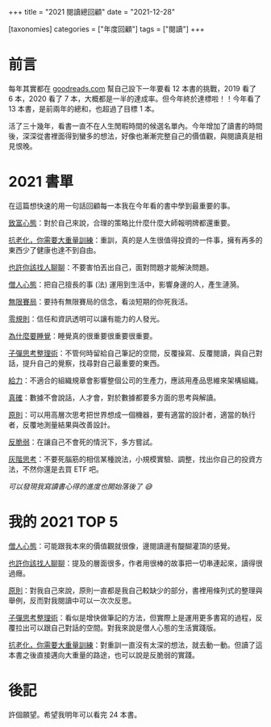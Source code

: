 +++
title = "2021 閱讀總回顧"
date = "2021-12-28"

[taxonomies]
categories = ["年度回顧"]
tags = ["閱讀"]
+++

# 前言

每年其實都在 [goodreads.com](https://www.goodreads.com) 幫自己設下一年要看 12 本書的挑戰，2019 看了 6 本，2020 看了 7 本，大概都是一半的達成率。但今年終於達標啦！！今年看了 13 本書，是前兩年的總和，也超過了目標 1 本。

活了三十幾年，看書一直不在人生閒暇時間的候選名單內。今年增加了讀書的時間後，深深從書裡面得到蠻多的想法，好像也漸漸完整自己的價值觀，與閱讀真是相見恨晚。

# 2021 書單

在這篇想快速的用一句話回顧每一本我在今年看的書中學到最重要的事。

[致富心態](../../reading-notes/the-psychology-of-money-no-one-is-crazy/)：對於自己來說，合理的策略比什麼什麼大師報明牌都還重要。

[抗老化，你需要大重量訓練](../../reading-notes/strength-training-for-older-adults/)：重訓，真的是人生很值得投資的一件事，擁有再多的東西少了健康也達不到自由。

[也許你該找人聊聊](../../reading-notes/maybe-you-should-talk-to-someone/)：不要害怕丟出自己，面對問題才能解決問題。

[僧人心態](../../reading-notes/think-like-a-monk/)：把自己擅長的事 (法) 運用到生活中，影響身邊的人，產生漣漪。

[無限賽局](../../reading-notes/the-infinite-game/)：要持有無限賽局的信念，看淡短期的你死我活。

[零規則](../../reading-notes/no-rules-rules/)：信任和資訊透明可以讓有能力的人發光。

[為什麼要睡覺](../../reading-notes/why-we-sleep/)：睡覺真的很重要很重要很重要。

[子彈思考整理術](../../reading-notes/the-bullet-journal-method/)：不管何時留給自己筆記的空間，反覆操寫、反覆閱讀，與自己對話，提升自己的覺察，找尋對自己最重要的東西。

[給力](../../reading-notes/powerful/)：不適合的組織規章會影響整個公司的生產力，應該用產品思維來架構組織。

[真確](../../reading-notes/factfulness/)：數據不會說話，人才會，對於數據都要多方面的思考與解讀。

[原則](../../reading-notes/principles/)：可以用高層次思考把世界想成一個機器，要有適當的設計者，適當的執行者，反覆地測量結果與改善設計。

[反脆弱](../../reading-notes/antifragile/)：在讓自己不會死的情況下，多方嘗試。

[灰階思考](../../reading-notes/thinking-in-grayscale/)：不要死腦筋的相信某種說法，小規模實驗、調整，找出你自己的投資方法，不然你還是去買 ETF 吧。

*可以發現我寫讀書心得的進度也開始落後了 😅*

# 我的 2021 TOP 5

[僧人心態](../../reading-notes/think-like-a-monk/)：可能跟我本來的價值觀就很像，邊閱讀邊有醍醐灌頂的感覺。

[也許你該找人聊聊](../../reading-notes/maybe-you-should-talk-to-someone/)：提及的層面很多，作者用很棒的故事把一切串連起來，讀得很過癮。

[原則](../../reading-notes/principles/)：對我自己來說，原則一直都是我自己較缺少的部分，書裡用條列式的整理與舉例，反而對我閱讀中可以一次次反思。

[子彈思考整理術](../../reading-notes/the-bullet-journal-method/)：看似是增快做筆記的方法，但實際上是運用更多書寫的過程，反覆拉出可以跟自己對話的空間。對我來說是僧人心態的生活實踐版。

[抗老化，你需要大重量訓練](../../reading-notes/strength-training-for-older-adults/)：對重訓一直沒有太深的想法，就去動一動。但讀了這本書之後直接邁向大重量的路途，也可以說是反脆弱的實踐。

# 後記

許個願望。希望我明年可以看完 24 本書。

